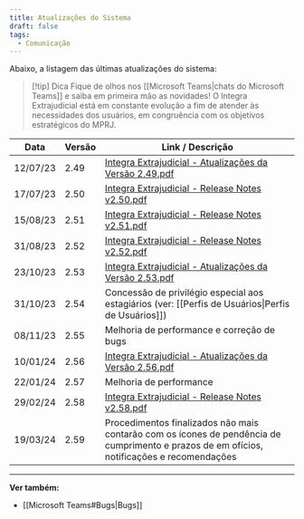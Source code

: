 ```yaml
---
title: Atualizações do Sistema
draft: false
tags:
  - Comunicação
---
```

Abaixo, a listagem das últimas atualizações do sistema:
> [!tip] Dica
> Fique de olhos nos [[Microsoft Teams|chats do Microsoft Teams]] e saiba em primeira mão as novidades!
O Integra Extrajudicial está em constante evolução a fim de atender às necessidades dos usuários, em congruência com os objetivos estratégicos do MPRJ.


| Data     | Versão | Link / Descrição                                                                                                                                                         |
| -------- | ------ | ------------------------------------------------------------------------------------------------------------------------------------------------------------------------ |
| 12/07/23 | 2.49   | [Integra Extrajudicial - Atualizações da Versão 2.49.pdf](https://mprj.sharepoint.com/:b:/s/dti-gsi-integraextr/ESOf6V3XC5VIlV8P1iN3fbABRj3DFd3_W3VPGWLlNS310A?e=oUrHFx) |
| 17/07/23 | 2.50   | [Integra Extrajudicial - Release Notes v2.50.pdf](https://mprj.sharepoint.com/:b:/s/dti-gsi-integraextr/EQLJYHNzM4VAjiGOOXX1neUBma1Ylc_k8cdjFLmZoSsEag?e=1KSkxC)         |
| 15/08/23 | 2.51   | [Integra Extrajudicial - Release Notes v2.51.pdf](https://mprj.sharepoint.com/:b:/s/dti-gsi-integraextr/EQMGV6HuLd9Lo1mKVa_6K6ABuMzDgT7m1W4moAaDOK4veg?e=7iKtIK)         |
| 31/08/23 | 2.52   | [Integra Extrajudicial - Release Notes v2.52.pdf](https://mprj.sharepoint.com/:b:/s/dti-gsi-integraextr/EfrhSrDoppVDj00mKoC_XdUBftPytdT3N5eRZ9k7QJtvxg?e=k9LgSY)         |
| 23/10/23 | 2.53   | [Integra Extrajudicial - Atualizações da Versão 2.53.pdf](https://mprj.sharepoint.com/:b:/s/dti-gsi-integraextr/ESjwHLGa19FIryEuTIS9r_AB675S1LDnLgwG-eTFiGCCCA?e=SWjqqY) |
| 31/10/23 | 2.54   | Concessão de privilégio especial aos estagiários (ver: [[Perfis de Usuários\|Perfis de Usuários]])                                                                       |
| 08/11/23 | 2.55   | Melhoria de performance e correção de bugs                                                                                                                               |
| 10/01/24 | 2.56   | [Integra Extrajudicial - Atualizações da Versão 2.56.pdf](https://mprj.sharepoint.com/:b:/s/dti-gsi-integraextr/EaAO75OrUjFBkX37hLaccSwBgmpCEfXYjhy7q4kdemvzTw?e=9ApEjc) |
| 22/01/24 | 2.57   | Melhoria de performance                                                                                                                                                  |
| 29/02/24 | 2.58   | [Integra Extrajudicial - Release Notes v2.58.pdf](https://mprj.sharepoint.com/:b:/s/dti-gsi-integraextr/ERcI28cScwBOviDqYSNq9PMBQbUb_h0vUUDBhZS-oe_1XQ?e=Q7ga38)         |
| 19/03/24 | 2.59   | Procedimentos finalizados não mais contarão com os ícones de pendência de cumprimento e prazos de em ofícios, notificações e recomendações                               |

___
**Ver também:**
- [[Microsoft Teams#Bugs|Bugs]]